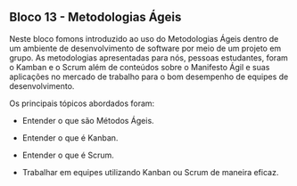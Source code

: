 ## Bloco 13 - Metodologias Ágeis

Neste bloco fomons introduzido ao uso do Metodologias Ágeis dentro de um ambiente de desenvolvimento de software por meio de um projeto em grupo. As metodologias apresentadas para nós, pessoas estudantes, foram o Kamban e o Scrum além de conteúdos sobre o Manifesto Ágil e suas aplicações no mercado de trabalho para o bom desempenho de equipes de desenvolvimento.

Os principais tópicos abordados foram:

* Entender o que são Métodos Ágeis.

* Entender o que é Kanban.

* Entender o que é Scrum.

* Trabalhar em equipes utilizando Kanban ou Scrum de maneira eficaz.
